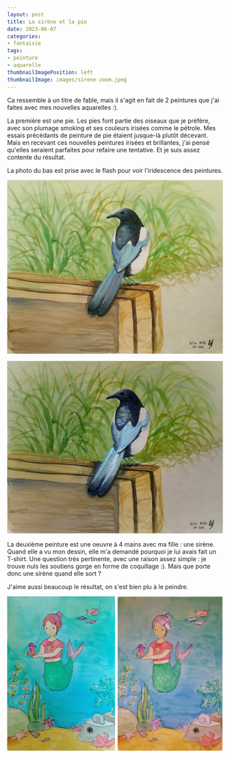 ```yaml
---
layout: post
title: La sirène et la pie
date: 2023-06-07
categories: 
- fantaisie
tags: 
- peinture
- aquarelle
thumbnailImagePosition: left
thumbnailImage: images/sirene-zoom.jpeg
---
```


Ca ressemble à un titre de fable, mais il s'agit en fait de 2 peintures que j'ai faites avec mes nouvelles aquarelles :).

La première est une pie. Les pies font partie des oiseaux que je préfère, avec son plumage smoking et ses couleurs irisées comme le pétrole.
Mes essais précédants de peinture de pie étaient jusque-là plutôt décevant. Mais en recevant ces nouvelles peintures irisées et brillantes, j'ai pensé qu'elles seraient parfaites pour refaire une tentative. Et je suis assez contente du résultat.

La photo du bas est prise avec le flash pour voir l'iridescence des peintures.

![magpie](/images/pie.jpeg)

![shiny-magpie](/images/pie-brillante.jpeg)

La deuxième peinture est une oeuvre à 4 mains avec ma fille : une sirène. Quand elle a vu mon dessin, elle m'a demandé pourquoi je lui avais fait un T-shirt. 
Une question très pertinente, avec une raison assez simple : je trouve nuls les soutiens gorge en forme de coquillage :). 
Mais que porte donc une sirène quand elle sort ?

J'aime aussi beaucoup le résultat, on s'est bien plu à le peindre.

![mermaid-normal-and-shiny](/images/sirene-normal-brillante.jpeg)
